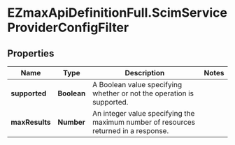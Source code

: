 # EZmaxApiDefinitionFull.ScimServiceProviderConfigFilter

## Properties

Name | Type | Description | Notes
------------ | ------------- | ------------- | -------------
**supported** | **Boolean** | A Boolean value specifying whether or not the operation is supported. | 
**maxResults** | **Number** | An integer value specifying the maximum number of resources returned in a response. | 


